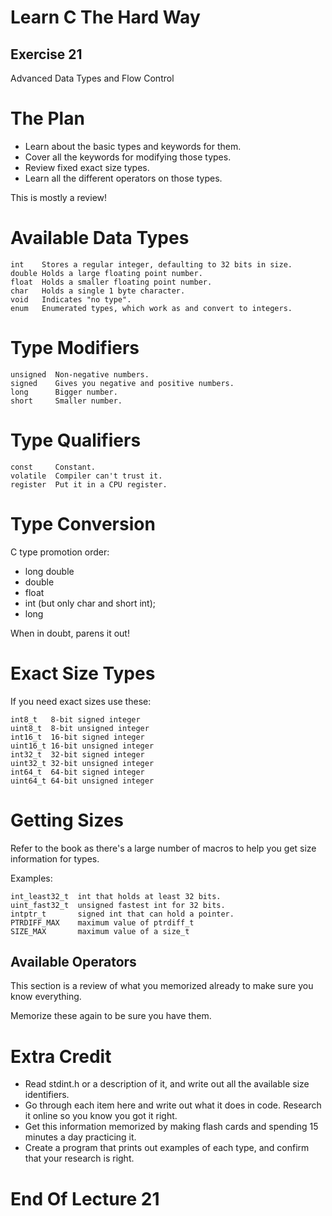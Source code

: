 Learn C The Hard Way
=======

Exercise 21
----

Advanced Data Types and Flow Control



The Plan
====

* Learn about the basic types and keywords for them.
* Cover all the keywords for modifying those types.
* Review fixed exact size types.
* Learn all the different operators on those types.

This is mostly a review!



Available Data Types
====

    int    Stores a regular integer, defaulting to 32 bits in size.
    double Holds a large floating point number.
    float  Holds a smaller floating point number.
    char   Holds a single 1 byte character.
    void   Indicates "no type".
    enum   Enumerated types, which work as and convert to integers.



Type Modifiers
====

    unsigned  Non-negative numbers.
    signed    Gives you negative and positive numbers.
    long      Bigger number.
    short     Smaller number.



Type Qualifiers
====

    const     Constant.
    volatile  Compiler can't trust it.
    register  Put it in a CPU register.



Type Conversion
====

C type promotion order:

* long double
* double
* float
* int (but only char and short int);
* long

When in doubt, parens it out!



Exact Size Types
====

If you need exact sizes use these:

    int8_t   8-bit signed integer
    uint8_t  8-bit unsigned integer
    int16_t  16-bit signed integer
    uint16_t 16-bit unsigned integer
    int32_t  32-bit signed integer
    uint32_t 32-bit unsigned integer
    int64_t  64-bit signed integer
    uint64_t 64-bit unsigned integer



Getting Sizes
====

Refer to the book as there's a large number of
macros to help you get size information for types.

Examples:

    int_least32_t  int that holds at least 32 bits.
    uint_fast32_t  unsigned fastest int for 32 bits.
    intptr_t       signed int that can hold a pointer.
    PTRDIFF_MAX    maximum value of ptrdiff_t
    SIZE_MAX       maximum value of a size_t



Available Operators
-------------------

This section is a review of what you memorized already
to make sure you know everything.

Memorize these again to be sure you have them.



Extra Credit
====

* Read stdint.h or a description of it, and write out all the
  available size identifiers.
* Go through each item here and write out what it does in code.  Research it online so you know you got it right.
* Get this information memorized by making flash cards and spending 15
  minutes a day practicing it.
* Create a program that prints out examples of each type, and confirm that your
  research is right.



End Of Lecture 21
=====


